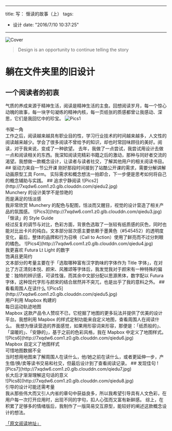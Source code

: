 
---
title: 写： 惬读的故事（上）
tags:
- 设计
date: "2016/7/10 10:37:25"
---

![Cover](http://7xqdw6.com1.z0.glb.clouddn.com/qieduCover.png)

> Design is an opportunity to continue telling the story
<!-- more -->

# 躺在文件夹里的旧设计
## 一个阅读者的初衷
气质的养成来源于精神生活，阅读是精神生活的主食。回想阅读岁月，每一个惊心动魄的故事，每一块字句凝练的精神内核，每一页纸张的质感都曾让我感动、深思，它们是我回忆中的珍宝。
![Pics1](http://7xqdw6.com1.z0.glb.clouddn.com/qiedu1.jpg)
<figcaption>书架一角</figcaption>
工作之后，阅读越来越具有职业目的性，学习行业技术的时间越来越多，人文性的阅读越来越少。学会了很多阅读不曾给予的知识，却也时常回味顾往的美好。阅读，对于我来说，变成了一种欲望。
去年，我做了一点尝试，我尝试用设计去做一点和阅读相关的东西。我深知阅读完精彩书籍之后的激动，那种与同好者交流的渴望。我想做一款概念设计，让读者与读者社交，了解其他用户的相关阅读书目。
## 驱动力来自一节公开课
刚好那段时间接到了站酷公开课的需求，需要分解讲解 动画原型工具 Form。
实际需求和概念想法一拍即合，下一步便是思考如何将自己的概念辅助与实践。
## 追求宁静阅读
![Pics2](http://7xqdw6.com1.z0.glb.clouddn.com/qiedu2.jpg)
<figcaption>Munchery 的设计美学不是惊艳的<br>而是满足的恬淡感</figcaption>
我非常欣赏 Munchery 的配色与配图，恬淡而又醒目，视觉的设计营造了相关产品的氛围感。
![Pics3](http://7xqdw6.com1.z0.glb.clouddn.com/qiedu3.jpg)
<figcaption>「惬读」的 Style Guide</figcaption>
经过反复的调节与对比，色彩方面，背景色选取了一张较有纸质感的灰色，同时也能对比出卡片的纯白。文本部分层次感主要依赖于墨黄色（#545452）的透明度变化，最后，整体的品牌和行为召唤（Call to Action）使用了鲜亮而不过分刺眼的橘色。
![Pics4](http://7xqdw6.com1.z0.glb.clouddn.com/qiedu4.jpg)
<figcaption>我更喜欢 Futura Lt Light 的数字<br>饱满且更简约</figcaption>
文本部分的考量主要在于「选取哪种富有汉字韵味的字体作为 Title 字体」，在对比了方正清刻本悦、颜宋、风雅颂等字体后，我发觉我对于颜宋有一种特殊的偏爱：独特的辨识感，可读性强，而其余中文部分配以思源黑体，数字配以 Futura 字体，这种现代字形与颜宋的结合居然并不突兀，也是出乎了我的意料之外。
## 看看周围人在读什么
![Pics5](http://7xqdw6.com1.z0.glb.clouddn.com/qiedu5.jpg)
<figcaption>用户利用 Mapbox 构建的<br>每日运动轨迹地图</figcaption>
Mapbox 这款产品令人赞叹不已，它挖掘了地图的更多玩法并提供了优美的设计平台。我想利用 Mapbox 的样式定制功能来自定义地图，查看周围人在阅读什么。
我想为惬读营造的界面感觉，如果用形容词来形容，那便是：「纸质般的」、「温暖的」、「安静的」，基于之前的色彩风格，我在 Mapbox 中定义了地图样式。
![Pics6](http://7xqdw6.com1.z0.glb.clouddn.com/qiedu6.jpg)
<figcaption>Mapbox 自定义了地图样式<br>可惜地图数据不全</figcaption>
当时想用地图来了解周围人在读什么，他/她之前在读什么，或者更延伸一步，产生借/换/卖等读书交易和社交，但最后设计到了查看阅读记录。
## 发现佳句
![Pics7](http://7xqdw6.com1.z0.glb.clouddn.com/qiedu7.jpg)
<figcaption>长大后才渐渐理解这句话的意义</figcaption>
![Pics8](http://7xqdw6.com1.z0.glb.clouddn.com/qiedu8.jpg)
<figcaption>引导的设计可能还需考量</figcaption>
我从那些伟大而又引人内省的章句中获益良多，所以我希望引导具有人文色彩，在用户每一次打开应用时，出现不同的字句，扣人心弦而又富有新鲜感。
综上，在积累了足够多的情绪版后，我制作了一版简易交互原型，能较好的阐述这款概念设计的想法。

[「原文阅读地址」](https://zi.com/w/a?id=57723a5f0cf29338e7e9a539)